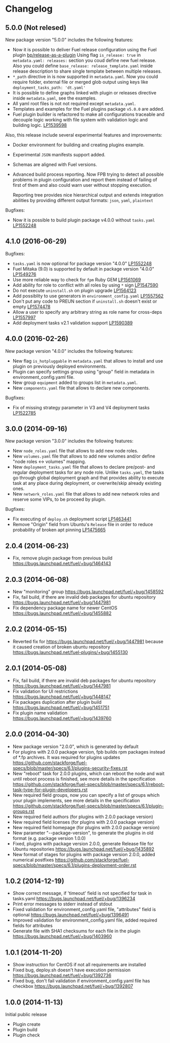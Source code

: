 # Changelog

## 5.0.0 (Not relesed)

New package version "5.0.0" includes the following features:

- Now it is possible to deliver Fuel release configuration using the Fuel plugin
  [bp/release-as-a-plugin](https://blueprints.launchpad.net/fuel/+spec/release-as-a-plugin)
  Using flag ``is_release: true`` in ``metadata.yaml: releases:`` section you coud
  define new fuel release.
  Also you could define ``base_release: release_template.yaml`` inside release
  description to share single template between multiple releases.
- ``*_path`` directive in is now supported in ``metadata.yaml``.
  Now you could require folder, external file or merged glob output using keys
  like ``deployment_tasks_path: 'dt.yaml'``
- It is possible to define graphs linked with plugin or releases
  directive inside ``metadata.yaml``, see the examples.
- All yaml root files is not not required except ``metadata.yaml``.
- Templates and examples for the Fuel plugins package ``v5.0.0`` are added.
- Fuel plugin builder is refactored to make all configurations traceable and
  decouple logic working with file system with validation logic and building
  logic.
  [LP1539598](https://bugs.launchpad.net/fuel/+bug/1539598)

Also, this release include several experimental features and improvements:

- Docker environment for building and creating plugins example.
- Experimental ``JSON`` manifests support added.
- Schemas are aligned with Fuel versions.
- Advanced build process reporting.
  Now FPB trying to detect all possible problems in plugin configuration
  and report them instead of failing of first of them and also could warn user
  without stopping execution.

  Reporting tree provides nice hierarchical output and extends integration
  abilities by providing different output formats: ``json``, ``yaml``,
  ``plaintext``


Bugfixes:

- Now it is possible to build plugin package v4.0.0 without ``tasks.yaml``
  [LP1552248](https://bugs.launchpad.net/fuel/+bug/1552248)

## 4.1.0 (2016-06-29)

Bugfixes:

- `tasks.yaml` is now optional for package version "4.0.0"
  [LP1552248](https://bugs.launchpad.net/fuel/+bug/1552248)
- Fuel Mitaka (9.0) is supported by default in package version "4.0.0"
  [LP1549276](https://bugs.launchpad.net/fuel/+bug/1549276)
- Use more reliable way to check for `fpm` Ruby GEM
  [LP1561069](https://bugs.launchpad.net/fuel/+bug/1561069)
- Add ability for role to conflict with all roles by using `*` sign
  [LP1547590](https://bugs.launchpad.net/fuel/+bug/1547590)
- Do not execute `uninstall.sh` on plugin upgrade
  [LP1564123](https://bugs.launchpad.net/fuel/+bug/1564123)
- Add possiblity to use generators in `environment_config.yaml`
  [LP1557562](https://bugs.launchpad.net/fuel/+bug/1557562)
- Don't put any code to PREUN section if `uninstall.sh` doesn't exist or empty
  [LP1574478](https://bugs.launchpad.net/fuel/+bug/1574478)
- Allow a user to specify any arbitrary string as role name for cross-deps
  [LP1557997](https://bugs.launchpad.net/fuel/+bug/1557997)
- Add deployment tasks v2.1 validation support
  [LP1590389](https://bugs.launchpad.net/fuel/+bug/1590389)

## 4.0.0 (2016-02-26)

New package version "4.0.0" includes the following features:

- New flag `is_hotpluggable` in `metadata.yaml` that allows to install and use
  plugin on previously deployed environments.
- Plugin can specify settings group using "group" field in metadata in
  environment_config.yaml file.
- New group `equipment` added to groups list in `metadata.yaml`.
- New `components.yaml` file that allows to declare new components.

Bugfixes:

- Fix of missing strategy parameter in V3 and V4 deployment tasks
  [LP1522785](https://bugs.launchpad.net/fuel/+bug/1522785)

## 3.0.0 (2014-09-16)

New package version "3.0.0" includes the following features:

- New `node_roles.yaml` file that allows to add new node roles.
- New `volumes.yaml` file that allows to add new volumes and/or define
  "node roles <-> volumes" mapping.
- New `deployment_tasks.yaml` file that allows to declare pre/post- and
  regular deployment tasks for any node role. Unlike `tasks.yaml`, the
  tasks go through global deployment graph and that provides ability
  to execute task at any place during deployment, or overwrite/skip
  already existing ones.
- New `network_roles.yaml` file that allows to add new network roles
  and reserve some VIPs, to be proceed by plugin.

Bugfixes:

- Fix executing of `deploy.sh` deployment script
  [LP1463441](https://bugs.launchpad.net/fuel/+bug/1463441)
- Remove "Origin" field from Ubuntu's `Release` file in order to reduce
  probability of broken apt pinning
  [LP1475665](https://bugs.launchpad.net/fuel/+bug/1475665)

## 2.0.4 (2014-06-23)

- Fix, remove plugin package from previous build
  https://bugs.launchpad.net/fuel/+bug/1464143

## 2.0.3 (2014-06-08)

- New "monitoring" group
  https://bugs.launchpad.net/fuel/+bug/1458592
- Fix, fail build, if there are invalid deb packages for ubuntu repository
  https://bugs.launchpad.net/fuel/+bug/1447981
- Fix dependency package name for newer CentOS
  https://bugs.launchpad.net/fuel/+bug/1455882

## 2.0.2 (2014-05-15)

- Reverted fix for https://bugs.launchpad.net/fuel/+bug/1447981
  because it caused creation of broken ubuntu repository
  https://bugs.launchpad.net/fuel-plugins/+bug/1455130

## 2.0.1 (2014-05-08)

- Fix, fail build, if there are invalid deb packages for ubuntu repository
  https://bugs.launchpad.net/fuel/+bug/1447981
- Fix validation for UI restrictions
  https://bugs.launchpad.net/fuel/+bug/1448147
- Fix packages duplication after plugin build
  https://bugs.launchpad.net/fuel/+bug/1451751
- Fix plugin name validation
  https://bugs.launchpad.net/fuel/+bug/1439760

## 2.0.0 (2014-04-30)

- New package version "2.0.0", which is generated by default
- For plugins with 2.0.0 package version, fpb builds rpm packages
  instead of *.fp archives. It was required for plugins updates
  https://github.com/stackforge/fuel-specs/blob/master/specs/6.1/plugins-security-fixes.rst
- New "reboot" task for 2.0.0 plugins, which can reboot the node
  and wait until reboot process is finished, see more details in the specification
  https://github.com/stackforge/fuel-specs/blob/master/specs/6.1/reboot-task-type-for-plugin-developers.rst
- New required field groups, now you can specify a list of groups
  which your plugin implements, see more details in the specification
  https://github.com/stackforge/fuel-specs/blob/master/specs/6.1/plugin-groups.rst
- New required field authors (for plugins with 2.0.0 package version)
- New required field licenses (for plugins with 2.0.0 package version)
- New required field homepage (for plugins with 2.0.0 package version)
- New parameter "--package-version", to generate the plugins in old
  format (e.g. package version 1.0.0)
- Fixed, plugins with package version 2.0.0, generate Release file
  for Ubuntu repositories
  https://bugs.launchpad.net/fuel/+bug/1435892
- New format of stages for plugins with package version 2.0.0,
  added numerical postfixes
  https://github.com/stackforge/fuel-specs/blob/master/specs/6.1/plugins-deployment-order.rst

## 1.0.2 (2014-12-19)

- Show correct message, if 'timeout' field is not specified for
  task in tasks.yaml
  https://bugs.launchpad.net/fuel/+bug/1396234
- Print error messages to stderr instead of stdout
- Fixed validation for environment_config.yaml file, "attributes"
  field is optional
  https://bugs.launchpad.net/fuel/+bug/1396491
- Improved validation for environment_config.yaml file, added
  required fields for attributes
- Generate file with SHA1 checksums for each file in the plugin
  https://bugs.launchpad.net/fuel/+bug/1403960

## 1.0.1 (2014-11-20)

- Show instruction for CentOS if not all requirements are installed
- Fixed bug, deploy.sh doesn't have execution permission
  https://bugs.launchpad.net/fuel/+bug/1392736
- Fixed bug, don't fail validation if environment_config.yaml file has checkbox
  https://bugs.launchpad.net/fuel/+bug/1392807

## 1.0.0 (2014-11-13)

Initial public release

- Plugin create
- Plugin build
- Plugin check
